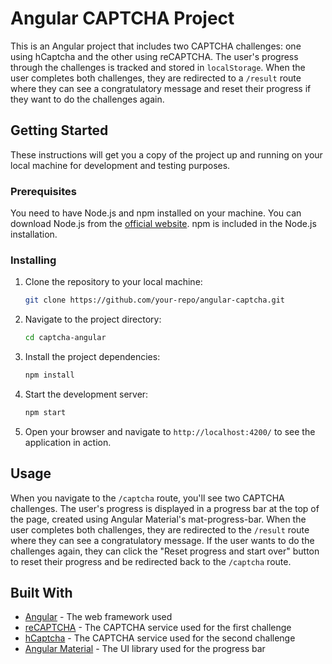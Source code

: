# Angular CAPTCHA Project

This is an Angular project that includes two CAPTCHA challenges: one using hCaptcha and the other using reCAPTCHA. The user's progress through the challenges is tracked and stored in `localStorage`. When the user completes both challenges, they are redirected to a `/result` route where they can see a congratulatory message and reset their progress if they want to do the challenges again.

## Getting Started

These instructions will get you a copy of the project up and running on your local machine for development and testing purposes.

### Prerequisites

You need to have Node.js and npm installed on your machine. You can download Node.js from the [official website](https://nodejs.org/en/download/). npm is included in the Node.js installation.

### Installing

1. Clone the repository to your local machine:

   ```bash
   git clone https://github.com/your-repo/angular-captcha.git
   ```

2. Navigate to the project directory:

   ```bash
   cd captcha-angular
   ```

3. Install the project dependencies:

   ```bash
   npm install
   ```

4. Start the development server:

   ```bash
   npm start
   ```

5. Open your browser and navigate to `http://localhost:4200/` to see the application in action.

## Usage

When you navigate to the `/captcha` route, you'll see two CAPTCHA challenges. The user's progress is displayed in a progress bar at the top of the page, created using Angular Material's mat-progress-bar. When the user completes both challenges, they are redirected to the `/result` route where they can see a congratulatory message. If the user wants to do the challenges again, they can click the "Reset progress and start over" button to reset their progress and be redirected back to the `/captcha` route.

## Built With

* [Angular](https://angular.io/) - The web framework used
* [reCAPTCHA](https://www.google.com/recaptcha) - The CAPTCHA service used for the first challenge
* [hCaptcha](https://www.hcaptcha.com/) - The CAPTCHA service used for the second challenge
* [Angular Material](https://material.angular.io/) - The UI library used for the progress bar
